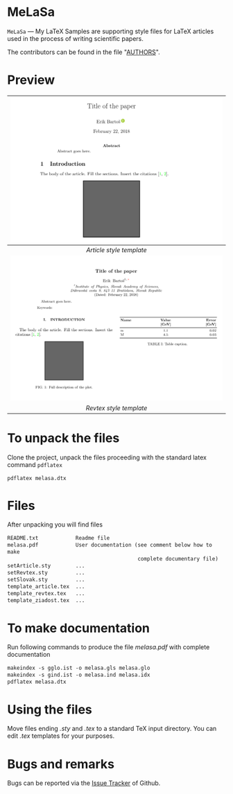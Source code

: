 MeLaSa
=============

`MeLaSa` &mdash; My LaTeX Samples are supporting style files for LaTeX articles used in the process of writing scientific papers.

The contributors can be found in the file "[AUTHORS](AUTHORS)".

Preview
=======

| ![Screenshot1](./images/article.png) |
|:--:|
| *Article style template* |
| ![Screenshot2](./images/revtex.png) |
| *Revtex style template* |

To unpack the files
===================

Clone the project, unpack the files proceeding with the standard latex command `pdflatex`
```
pdflatex melasa.dtx
```

Files
=====

After unpacking you will find files
```
README.txt            Readme file
melasa.pdf            User documentation (see comment below how to make
                                          complete documentary file)
setArticle.sty        ...
setRevtex.sty         ...
setSlovak.sty         ...
template_article.tex  ...
template_revtex.tex   ...
template_ziadost.tex  ...
```

To make documentation
=====================

Run following commands to produce the file *melasa.pdf* with complete documentation
```
makeindex -s gglo.ist -o melasa.gls melasa.glo
makeindex -s gind.ist -o melasa.ind melasa.idx
pdflatex melasa.dtx
```

Using the files
===============

Move files ending *.sty* and *.tex* to a standard TeX input directory. You can edit *.tex* templates for your purposes.

Bugs and remarks
================

Bugs can be reported via the [Issue Tracker](https://github.com/Mezek/melasa/issues) of Github.
